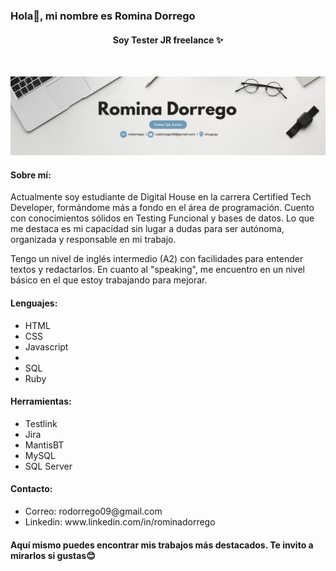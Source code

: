 ### Hola👋, mi nombre es Romina Dorrego
<center><h4>Soy Tester JR freelance ✨</h4></center>
<br>
  
![img](https://raw.githubusercontent.com/rodorrego/rodorrego/main/assets/banner.jpg)

<h4>Sobre mí:</h4>
<p>Actualmente soy estudiante de Digital House en la carrera Certified Tech Developer, formándome más a fondo en el área de programación. Cuento con conocimientos sólidos en Testing Funcional y bases de datos. Lo que me destaca es mi capacidad sin lugar a dudas para ser autónoma, organizada y responsable en mi trabajo.</p>
<p>Tengo un nivel de inglés intermedio (A2) con facilidades para entender textos y redactarlos. En cuanto al "speaking", me encuentro en un nivel básico en el que estoy trabajando para mejorar.</p>
<h4>Lenguajes:</h4>
<ul>
  <li>HTML</li>
  <li>CSS</li>
  <li>Javascript<li>
  <li>SQL</li>
  <li>Ruby</li>
</ul>
<h4>Herramientas:</h4>
  <ul>
    <li>Testlink</li>
    <li>Jira</li>
    <li>MantisBT</li>
    <li>MySQL</li>
    <li>SQL Server</li>
  </ul>
<h4>Contacto:</h4>
  <ul>
    <li>Correo: rodorrego09@gmail.com</li>
    <li>Linkedin: www.linkedin.com/in/rominadorrego</li>
  </ul>
<h4>Aquí mismo puedes encontrar mis trabajos más destacados. Te invito a mirarlos si gustas😊</h4>

